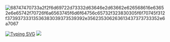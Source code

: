 ![68747470733a2f2f6d69722d73332d63646e2d63662e626568616e63652e6e65742f70726f6a6563745f6d6f64756c65732f323830305f6f70745f312f37393733313536383039373539392e356235306263613437373733352e6a7067](https://github.com/hOMie03/hOMie03/assets/98145765/9101239a-4b33-4585-940e-3dc2c20c3052)

[![Typing SVG](https://readme-typing-svg.demolab.com?font=Fira+Code&pause=1000&random=false&width=435&lines=hey+there%2C+i'm+om+%3A\);check+out+my+stuff!)](https://git.io/typing-svg)
![](https://komarev.com/ghpvc/?username=hOMie03&style=for-the-badge)
